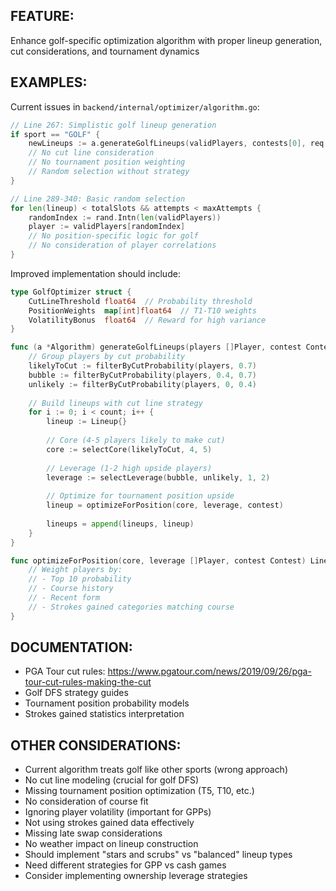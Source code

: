 ## FEATURE:

Enhance golf-specific optimization algorithm with proper lineup generation, cut considerations, and tournament dynamics

## EXAMPLES:

Current issues in `backend/internal/optimizer/algorithm.go`:
```go
// Line 267: Simplistic golf lineup generation
if sport == "GOLF" {
    newLineups := a.generateGolfLineups(validPlayers, contests[0], req.NumLineups-len(lineups))
    // No cut line consideration
    // No tournament position weighting
    // Random selection without strategy
}

// Line 289-340: Basic random selection
for len(lineup) < totalSlots && attempts < maxAttempts {
    randomIndex := rand.Intn(len(validPlayers))
    player := validPlayers[randomIndex]
    // No position-specific logic for golf
    // No consideration of player correlations
}
```

Improved implementation should include:
```go
type GolfOptimizer struct {
    CutLineThreshold float64  // Probability threshold
    PositionWeights  map[int]float64  // T1-T10 weights
    VolatilityBonus  float64  // Reward for high variance
}

func (a *Algorithm) generateGolfLineups(players []Player, contest Contest, count int) []Lineup {
    // Group players by cut probability
    likelyToCut := filterByCutProbability(players, 0.7)
    bubble := filterByCutProbability(players, 0.4, 0.7)
    unlikely := filterByCutProbability(players, 0, 0.4)
    
    // Build lineups with cut line strategy
    for i := 0; i < count; i++ {
        lineup := Lineup{}
        
        // Core (4-5 players likely to make cut)
        core := selectCore(likelyToCut, 4, 5)
        
        // Leverage (1-2 high upside players)
        leverage := selectLeverage(bubble, unlikely, 1, 2)
        
        // Optimize for tournament position upside
        lineup = optimizeForPosition(core, leverage, contest)
        
        lineups = append(lineups, lineup)
    }
}

func optimizeForPosition(core, leverage []Player, contest Contest) Lineup {
    // Weight players by:
    // - Top 10 probability
    // - Course history
    // - Recent form
    // - Strokes gained categories matching course
}
```

## DOCUMENTATION:

- PGA Tour cut rules: https://www.pgatour.com/news/2019/09/26/pga-tour-cut-rules-making-the-cut
- Golf DFS strategy guides
- Tournament position probability models
- Strokes gained statistics interpretation

## OTHER CONSIDERATIONS:

- Current algorithm treats golf like other sports (wrong approach)
- No cut line modeling (crucial for golf DFS)
- Missing tournament position optimization (T5, T10, etc.)
- No consideration of course fit
- Ignoring player volatility (important for GPPs)
- Not using strokes gained data effectively
- Missing late swap considerations
- No weather impact on lineup construction
- Should implement "stars and scrubs" vs "balanced" lineup types
- Need different strategies for GPP vs cash games
- Consider implementing ownership leverage strategies
